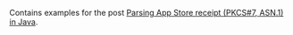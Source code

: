Contains examples for the post [Parsing App Store receipt (PKCS#7, ASN.1) in Java](https://sites.google.com/site/aboutmale/techblog/parseappstorereceipt).